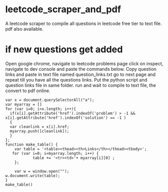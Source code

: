 # leetcode_scraper_and_pdf
A leetcode scraper to compile all questions in leetcode free tier to text file. pdf also available. 



# if new questions get added


Open google chrome, navigate to leetcode problems page
click on inspect, navigate to dev console and paste the commands below.
Copy question links and paste in text file named question_links.txt
go to next page and repeat till you have all the questions links.
Put the python script and question links file in same folder.
run and wait to compile to text file, the convert to pdf online.
```
var x = document.querySelectorAll("a");
var myarray = []
for (var i=0; i<x.length; i++){
  if(x[i].getAttribute('href').indexOf('problem') > -1 && x[i].getAttribute('href').indexOf('solution') == -1 )
  {
  var cleanlink = x[i].href;
  myarray.push([cleanlink]);
  }
};
function make_table() {
    var table = '<table><thead><th>Links</th></thead><tbody>';
   for (var i=0; i<myarray.length; i++) {
            table += '<tr><td>'+ myarray[i][0] ;
    };

    var w = window.open("");
w.document.write(table);
}
make_table()
```
